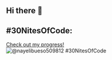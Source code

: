 ## Hi there 👋

## #30NitesOfCode:
  [Check out my progress!](https://www.codedex.io/@nayelibueso509812/30-nites-of-code)  
  ![@nayelibueso509812 #30NitesOfCode](https://www.codedex.io/api/petStatus?user=nayelibueso509812)
<!--
**nayelibueso/nayelibueso** is a ✨ _special_ ✨ repository because its `README.md` (this file) appears on your GitHub profile.

Here are some ideas to get you started:

- 🔭 I’m currently working on ...
- 🌱 I’m currently learning ...
- 👯 I’m looking to collaborate on ...
- 🤔 I’m looking for help with ...
- 💬 Ask me about ...
- 📫 How to reach me: ...
- 😄 Pronouns: ...
- ⚡ Fun fact: ...
-->
